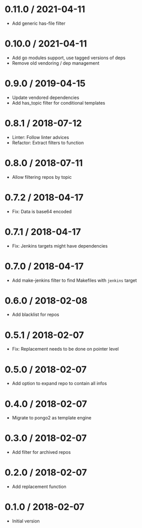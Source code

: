 # 0.11.0 / 2021-04-11

  * Add generic has-file filter

# 0.10.0 / 2021-04-11

  * Add go modules support, use tagged versions of deps
  * Remove old vendoring / dep management

# 0.9.0 / 2019-04-15

  * Update vendored dependencies
  * Add has\_topic filter for conditional templates

# 0.8.1 / 2018-07-12

  * Linter: Follow linter advices
  * Refactor: Extract filters to function

# 0.8.0 / 2018-07-11

  * Allow filtering repos by topic

# 0.7.2 / 2018-04-17

  * Fix: Data is base64 encoded

# 0.7.1 / 2018-04-17

  * Fix: Jenkins targets might have dependencies

# 0.7.0 / 2018-04-17

  * Add make-jenkins filter to find Makefiles with `jenkins` target

# 0.6.0 / 2018-02-08

  * Add blacklist for repos

# 0.5.1 / 2018-02-07

  * Fix: Replacement needs to be done on pointer level

# 0.5.0 / 2018-02-07

  * Add option to expand repo to contain all infos

# 0.4.0 / 2018-02-07

  * Migrate to pongo2 as template engine

# 0.3.0 / 2018-02-07

  * Add filter for archived repos

# 0.2.0 / 2018-02-07

  * Add replacement function

# 0.1.0 / 2018-02-07

  * Initial version